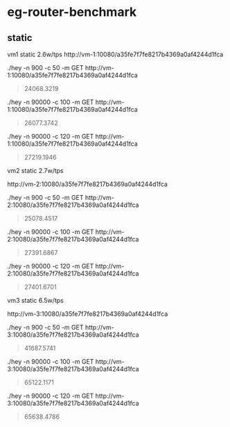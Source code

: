 # eg-router-benchmark

## static

vm1 static 2.6w/tps
http://vm-1:10080/a35fe7f7fe8217b4369a0af4244d1fca

./hey -n 900 -c 50 -m GET http://vm-1:10080/a35fe7f7fe8217b4369a0af4244d1fca
> 24068.3219

./hey -n 90000 -c 100 -m GET http://vm-1:10080/a35fe7f7fe8217b4369a0af4244d1fca
> 26077.3742

./hey -n 90000 -c 120 -m GET http://vm-1:10080/a35fe7f7fe8217b4369a0af4244d1fca
> 27219.1946

vm2 static 2.7w/tps

http://vm-2:10080/a35fe7f7fe8217b4369a0af4244d1fca

./hey -n 900 -c 50 -m GET http://vm-2:10080/a35fe7f7fe8217b4369a0af4244d1fca
> 25078.4517

./hey -n 90000 -c 100 -m GET http://vm-2:10080/a35fe7f7fe8217b4369a0af4244d1fca
> 27391.6867

./hey -n 90000 -c 120 -m GET http://vm-2:10080/a35fe7f7fe8217b4369a0af4244d1fca
> 27401.6701

vm3 static 6.5w/tps

http://vm-3:10080/a35fe7f7fe8217b4369a0af4244d1fca

./hey -n 900 -c 50 -m GET http://vm-3:10080/a35fe7f7fe8217b4369a0af4244d1fca
> 41687.5741

./hey -n 90000 -c 100 -m GET http://vm-3:10080/a35fe7f7fe8217b4369a0af4244d1fca
> 65122.1171

./hey -n 90000 -c 120 -m GET http://vm-3:10080/a35fe7f7fe8217b4369a0af4244d1fca
> 65638.4786
